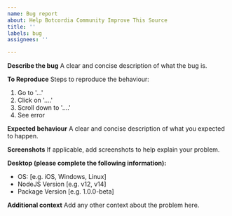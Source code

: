```yaml
---
name: Bug report
about: Help Botcordia Community Improve This Source
title: ''
labels: bug
assignees: ''

---
```


**Describe the bug**
A clear and concise description of what the bug is.

**To Reproduce**
Steps to reproduce the behaviour:
1. Go to '...'
2. Click on '....'
3. Scroll down to '....'
4. See error

**Expected behaviour**
A clear and concise description of what you expected to happen.

**Screenshots**
If applicable, add screenshots to help explain your problem.

**Desktop (please complete the following information):**
 - OS: [e.g. iOS, Windows, Linux]
 - NodeJS Version [e.g. v12, v14]
 - Package Version [e.g. 1.0.0-beta]

**Additional context**
Add any other context about the problem here.
